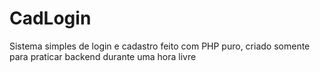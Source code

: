 # CadLogin
 Sistema simples de login e cadastro feito com PHP puro, criado somente para praticar backend durante uma hora livre
